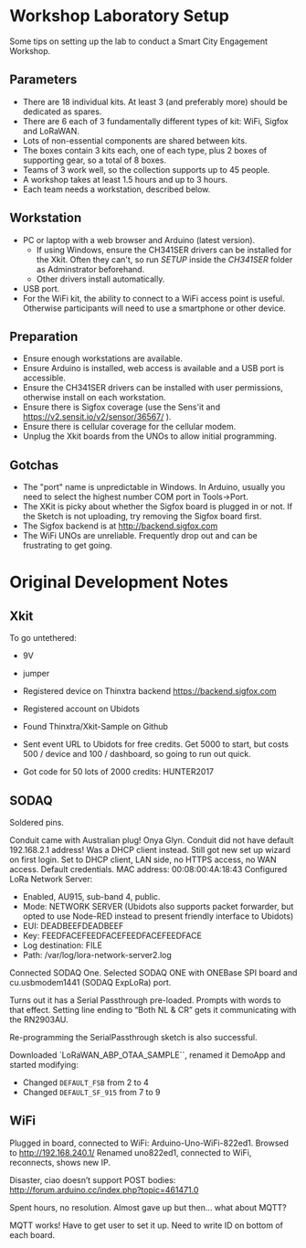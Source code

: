 Workshop Laboratory Setup
=========================

Some tips on setting up the lab to conduct a Smart City Engagement Workshop.


Parameters
----------

- There are 18 individual kits. At least 3 (and preferably more) should be dedicated as spares.
- There are 6 each of 3 fundamentally different types of kit: WiFi, Sigfox and LoRaWAN.
- Lots of non-essential components are shared between kits.
- The boxes contain 3 kits each, one of each type, plus 2 boxes of supporting gear, so a total of 8 boxes.
- Teams of 3 work well, so the collection supports up to 45 people.
- A workshop takes at least 1.5 hours and up to 3 hours.
- Each team needs a workstation, described below.


Workstation
-----------

- PC or laptop with a web browser and Arduino (latest version).
  - If using Windows, ensure the CH341SER drivers can be installed for the Xkit. Often they can't, so run _SETUP_ inside the _CH341SER_ folder as Adminstrator beforehand.
  - Other drivers install automatically.
- USB port.
- For the WiFi kit, the ability to connect to a WiFi access point is useful. Otherwise participants will need to use a smartphone or other device.


Preparation
-----------

- Ensure enough workstations are available.
- Ensure Arduino is installed, web access is available and a USB port is accessible.
- Ensure the CH341SER drivers can be installed with user permissions, otherwise install on each workstation.
- Ensure there is Sigfox coverage (use the Sens'it and https://v2.sensit.io/v2/sensor/36567/ ).
- Ensure there is cellular coverage for the cellular modem.
- Unplug the Xkit boards from the UNOs to allow initial programming.


Gotchas
-------

- The "port" name is unpredictable in Windows. In Arduino, usually you need to select the highest number COM port in Tools->Port.
- The XKit is picky about whether the Sigfox board is plugged in or not. If the Sketch is not uploading, try removing the Sigfox board first.
- The Sigfox backend is at http://backend.sigfox.com
- The WiFi UNOs are unreliable. Frequently drop out and can be frustrating to get going.



Original Development Notes
==========================

Xkit
----

To go untethered:
- 9V
- jumper

- Registered device on Thinxtra backend https://backend.sigfox.com
- Registered account on Ubidots
- Found Thinxtra/Xkit-Sample on Github
- Sent event URL to Ubidots for free credits. Get 5000 to start, but costs 500 / device and 100 / dashboard, so going to run out quick.
- Got code for 50 lots of 2000 credits: HUNTER2017


SODAQ
-----

Soldered pins.

Conduit came with Australian plug! Onya Glyn.
Conduit did not have default 192.168.2.1 address! Was a DHCP client instead.
Still got new set up wizard on first login.
Set to DHCP client, LAN side, no HTTPS access, no WAN access.
Default credentials.
MAC address: 00:08:00:4A:18:43
Configured LoRa Network Server:
- Enabled, AU915, sub-band 4, public.
- Mode: NETWORK SERVER (Ubidots also supports packet forwarder, but opted to use Node-RED instead to present friendly interface to Ubidots)
- EUI: DEADBEEFDEADBEEF
- Key: FEEDFACEFEEDFACEFEEDFACEFEEDFACE
- Log destination: FILE
- Path: /var/log/lora-network-server2.log
 
Connected SODAQ One. Selected SODAQ ONE with ONEBase SPI board and cu.usbmodem1441 (SODAQ ExpLoRa) port.

Turns out it has a Serial Passthrough pre-loaded. Prompts with words to that effect. Setting line ending to “Both NL & CR” gets it communicating with the RN2903AU.

Re-programming the SerialPassthrough sketch is also successful.

Downloaded `LoRaWAN_ABP_OTAA_SAMPLE``, renamed it DemoApp and started modifying:

- Changed `DEFAULT_FSB` from 2 to 4
- Changed `DEFAULT_SF_915` from 7 to 9


WiFi
----

Plugged in board, connected to WiFi: Arduino-Uno-WiFi-822ed1.
Browsed to http://192.168.240.1/
Renamed uno822ed1, connected to WiFi, reconnects, shows new IP.

Disaster, ciao doesn’t support POST bodies: http://forum.arduino.cc/index.php?topic=461471.0

Spent hours, no resolution. Almost gave up but then… what about MQTT?

MQTT works! Have to get user to set it up. Need to write ID on bottom of each board.
